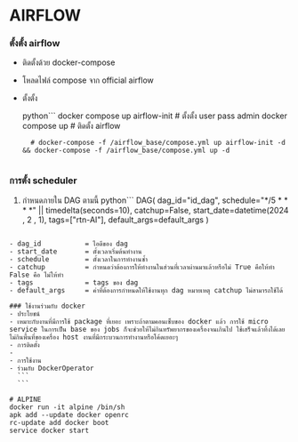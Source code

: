 # AIRFLOW

### ตั้งตั้ง airflow
- ติดตั้งด้วย docker-compose
- โหลดไฟล์ compose จาก official airflow
- ตั้งตั้ง

  python```
        docker compose up airflow-init # ตั้งตั้ง user pass admin
        docker compose up # ติดตั้ง airflow

        # docker-compose -f /airflow_base/compose.yml up airflow-init -d && docker-compose -f /airflow_base/compose.yml up -d
  ```

### การตั้ง scheduler
 1. กำหนดภายใน DAG ตามนี้
  python```
    DAG(
        dag_id="id_dag",
        schedule="*/5 * * * *" || timedelta(seconds=10),
        catchup=False,
        start_date=datetime(2024 , 2 , 1),
        tags=["rtn-AI"],
        default_args=default_args
    )
  ```

 - dag_id           = ไอดีของ dag
 - start_date       = ตั้งเวลาเริ่มต้นทำงาน
 - schedule         = ตั้งเวลาในการทำงานซ้ำ
 - catchup          = กำหนดว่าต้องการให้ทำงานในส่วนที่เวลาผ่านมาแล้วหรือไม่ True คือให้ทำ False คือ ไม่ให้ทำ
 - tags             = tags ของ dag
 - default_args     = ค่าที่ต้องการกำหนดให้ใช้งานทุก dag หมายเหตุ catchup ไม่สามารถใช้ได้

### ใช้งานร่วมกับ docker
- ประโยชน์
  - เหมาะกับงานที่มีการใช้ package ที่เยอะ เพราะถ้าตามคอนเซ็บของ docker แล้ว การใช้ micro service ในการเป็น base ของ jobs ก็จะช่วยให้ไม่กินทรัพยากรของเครื่องจนเกินไป ใช้เสร็จแล้วทิ้งได้เลย ไม่กินพื้นที่ของเครื่อง host งานที่มีกระบวนการทำงานหรือโค้ดเยอะๆ
- การติดตั้ง
  - 
- การใช้งาน
  - ร่วมกับ DockerOperator
    ```
    ```

# ALPINE
docker run -it alpine /bin/sh
apk add --update docker openrc
rc-update add docker boot
service docker start